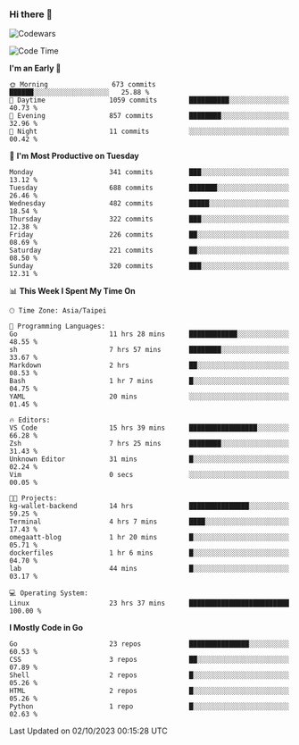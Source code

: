 ### Hi there 👋

![Codewars](https://www.codewars.com/users/omegaatt36/badges/small)

<!--START_SECTION:waka-->
![Code Time](http://img.shields.io/badge/Code%20Time-1%2C757%20hrs%201%20min-blue)

**I'm an Early 🐤** 

```text
🌞 Morning                673 commits         ██████░░░░░░░░░░░░░░░░░░░   25.88 % 
🌆 Daytime                1059 commits        ██████████░░░░░░░░░░░░░░░   40.73 % 
🌃 Evening                857 commits         ████████░░░░░░░░░░░░░░░░░   32.96 % 
🌙 Night                  11 commits          ░░░░░░░░░░░░░░░░░░░░░░░░░   00.42 % 
```
📅 **I'm Most Productive on Tuesday** 

```text
Monday                   341 commits         ███░░░░░░░░░░░░░░░░░░░░░░   13.12 % 
Tuesday                  688 commits         ███████░░░░░░░░░░░░░░░░░░   26.46 % 
Wednesday                482 commits         █████░░░░░░░░░░░░░░░░░░░░   18.54 % 
Thursday                 322 commits         ███░░░░░░░░░░░░░░░░░░░░░░   12.38 % 
Friday                   226 commits         ██░░░░░░░░░░░░░░░░░░░░░░░   08.69 % 
Saturday                 221 commits         ██░░░░░░░░░░░░░░░░░░░░░░░   08.50 % 
Sunday                   320 commits         ███░░░░░░░░░░░░░░░░░░░░░░   12.31 % 
```


📊 **This Week I Spent My Time On** 

```text
🕑︎ Time Zone: Asia/Taipei

💬 Programming Languages: 
Go                       11 hrs 28 mins      ████████████░░░░░░░░░░░░░   48.55 % 
sh                       7 hrs 57 mins       ████████░░░░░░░░░░░░░░░░░   33.67 % 
Markdown                 2 hrs               ██░░░░░░░░░░░░░░░░░░░░░░░   08.53 % 
Bash                     1 hr 7 mins         █░░░░░░░░░░░░░░░░░░░░░░░░   04.75 % 
YAML                     20 mins             ░░░░░░░░░░░░░░░░░░░░░░░░░   01.45 % 

🔥 Editors: 
VS Code                  15 hrs 39 mins      █████████████████░░░░░░░░   66.28 % 
Zsh                      7 hrs 25 mins       ████████░░░░░░░░░░░░░░░░░   31.43 % 
Unknown Editor           31 mins             █░░░░░░░░░░░░░░░░░░░░░░░░   02.24 % 
Vim                      0 secs              ░░░░░░░░░░░░░░░░░░░░░░░░░   00.05 % 

🐱‍💻 Projects: 
kg-wallet-backend        14 hrs              ███████████████░░░░░░░░░░   59.25 % 
Terminal                 4 hrs 7 mins        ████░░░░░░░░░░░░░░░░░░░░░   17.43 % 
omegaatt-blog            1 hr 20 mins        █░░░░░░░░░░░░░░░░░░░░░░░░   05.71 % 
dockerfiles              1 hr 6 mins         █░░░░░░░░░░░░░░░░░░░░░░░░   04.70 % 
lab                      44 mins             █░░░░░░░░░░░░░░░░░░░░░░░░   03.17 % 

💻 Operating System: 
Linux                    23 hrs 37 mins      █████████████████████████   100.00 % 
```

**I Mostly Code in Go** 

```text
Go                       23 repos            ███████████████░░░░░░░░░░   60.53 % 
CSS                      3 repos             ██░░░░░░░░░░░░░░░░░░░░░░░   07.89 % 
Shell                    2 repos             █░░░░░░░░░░░░░░░░░░░░░░░░   05.26 % 
HTML                     2 repos             █░░░░░░░░░░░░░░░░░░░░░░░░   05.26 % 
Python                   1 repo              █░░░░░░░░░░░░░░░░░░░░░░░░   02.63 % 
```




 Last Updated on 02/10/2023 00:15:28 UTC
<!--END_SECTION:waka-->

<!--
**omegaatt36/omegaatt36** is a ✨ _special_ ✨ repository because its `README.md` (this file) appears on your GitHub profile.

Here are some ideas to get you started:

- 🔭 I’m currently working on ...
- 🌱 I’m currently learning ...
- 👯 I’m looking to collaborate on ...
- 🤔 I’m looking for help with ...
- 💬 Ask me about ...
- 📫 How to reach me: ...
- 😄 Pronouns: ...
- ⚡ Fun fact: ...
-->
